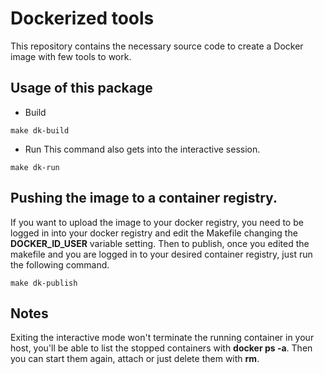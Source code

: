 # Dockerized tools
This repository contains the necessary source code to create a Docker image with few tools to work.

## Usage of this package
- Build
```
make dk-build
```

- Run
This command also gets into the interactive session.
```
make dk-run
```

## Pushing the image to a container registry.
If you want to upload the image to your docker registry, you need to be logged in into your docker registry and edit the Makefile changing the **DOCKER_ID_USER** variable setting.
Then to publish, once you edited the makefile and you are logged in to your desired container registry, just run the following command.

```
make dk-publish
```

## Notes
Exiting the interactive mode won't terminate the running container in your host, you'll be able to list the stopped containers with **docker ps -a**. Then you can start them again, attach or just delete them with **rm**.

